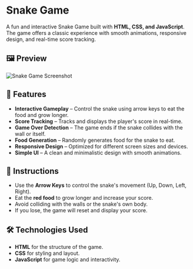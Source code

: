 # Snake Game

A fun and interactive Snake Game built with **HTML, CSS, and JavaScript**. The game offers a classic experience with smooth animations, responsive design, and real-time score tracking.

## 🖼️ Preview
![Snake Game Screenshot](snakegame.png)  

## 🚀 Features
- **Interactive Gameplay** – Control the snake using arrow keys to eat the food and grow longer.
- **Score Tracking** – Tracks and displays the player's score in real-time.
- **Game Over Detection** – The game ends if the snake collides with the wall or itself.
- **Food Generation** – Randomly generates food for the snake to eat.
- **Responsive Design** – Optimized for different screen sizes and devices.
- **Simple UI** – A clean and minimalistic design with smooth animations.

## 📜 Instructions
- Use the **Arrow Keys** to control the snake's movement (Up, Down, Left, Right).
- Eat the **red food** to grow longer and increase your score.
- Avoid colliding with the walls or the snake's own body.
- If you lose, the game will reset and display your score.

## 🛠️ Technologies Used
- **HTML** for the structure of the game.
- **CSS** for styling and layout.
- **JavaScript** for game logic and interactivity.

